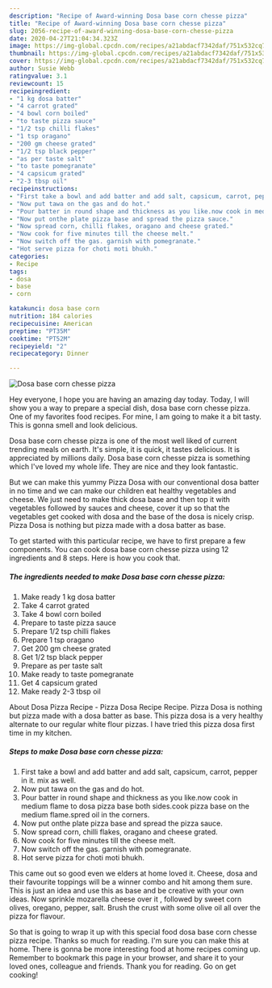 ```yaml
---
description: "Recipe of Award-winning Dosa base corn chesse pizza"
title: "Recipe of Award-winning Dosa base corn chesse pizza"
slug: 2056-recipe-of-award-winning-dosa-base-corn-chesse-pizza
date: 2020-04-27T21:04:34.323Z
image: https://img-global.cpcdn.com/recipes/a21abdacf7342daf/751x532cq70/dosa-base-corn-chesse-pizza-recipe-main-photo.jpg
thumbnail: https://img-global.cpcdn.com/recipes/a21abdacf7342daf/751x532cq70/dosa-base-corn-chesse-pizza-recipe-main-photo.jpg
cover: https://img-global.cpcdn.com/recipes/a21abdacf7342daf/751x532cq70/dosa-base-corn-chesse-pizza-recipe-main-photo.jpg
author: Susie Webb
ratingvalue: 3.1
reviewcount: 15
recipeingredient:
- "1 kg dosa batter"
- "4 carrot grated"
- "4 bowl corn boiled"
- "to taste pizza sauce"
- "1/2 tsp chilli flakes"
- "1 tsp oragano"
- "200 gm cheese grated"
- "1/2 tsp black pepper"
- "as per taste salt"
- "to taste pomegranate"
- "4 capsicum grated"
- "2-3 tbsp oil"
recipeinstructions:
- "First take a bowl and add batter and add salt, capsicum, carrot, pepper in it. mix as well."
- "Now put tawa on the gas and do hot."
- "Pour batter in round shape and thickness as you like.now cook in medium flame to dosa pizza base both sides.cook pizza base on the medium flame.spred oil in the corners."
- "Now put onthe plate pizza base and spread the pizza sauce."
- "Now spread corn, chilli flakes, oragano and cheese grated."
- "Now cook for five minutes till the cheese melt."
- "Now switch off the gas. garnish with pomegranate."
- "Hot serve pizza for choti moti bhukh."
categories:
- Recipe
tags:
- dosa
- base
- corn

katakunci: dosa base corn 
nutrition: 184 calories
recipecuisine: American
preptime: "PT35M"
cooktime: "PT52M"
recipeyield: "2"
recipecategory: Dinner

---
```



![Dosa base corn chesse pizza](https://img-global.cpcdn.com/recipes/a21abdacf7342daf/751x532cq70/dosa-base-corn-chesse-pizza-recipe-main-photo.jpg)

Hey everyone, I hope you are having an amazing day today. Today, I will show you a way to prepare a special dish, dosa base corn chesse pizza. One of my favorites food recipes. For mine, I am going to make it a bit tasty. This is gonna smell and look delicious.

Dosa base corn chesse pizza is one of the most well liked of current trending meals on earth. It's simple, it is quick, it tastes delicious. It is appreciated by millions daily. Dosa base corn chesse pizza is something which I've loved my whole life. They are nice and they look fantastic.

But we can make this yummy Pizza Dosa with our conventional dosa batter in no time and we can make our children eat healthy vegetables and cheese. We just need to make thick dosa base and then top it with vegetables followed by sauces and cheese, cover it up so that the vegetables get cooked with dosa and the base of the dosa is nicely crisp. Pizza Dosa is nothing but pizza made with a dosa batter as base.


To get started with this particular recipe, we have to first prepare a few components. You can cook dosa base corn chesse pizza using 12 ingredients and 8 steps. Here is how you cook that.

<!--inarticleads1-->

##### The ingredients needed to make Dosa base corn chesse pizza:

1. Make ready 1 kg dosa batter
1. Take 4 carrot grated
1. Take 4 bowl corn boiled
1. Prepare to taste pizza sauce
1. Prepare 1/2 tsp chilli flakes
1. Prepare 1 tsp oragano
1. Get 200 gm cheese grated
1. Get 1/2 tsp black pepper
1. Prepare as per taste salt
1. Make ready to taste pomegranate
1. Get 4 capsicum grated
1. Make ready 2-3 tbsp oil


About Dosa Pizza Recipe - Pizza Dosa Recipe Recipe. Pizza Dosa is nothing but pizza made with a dosa batter as base. This pizza dosa is a very healthy alternate to our regular white flour pizzas. I have tried this pizza dosa first time in my kitchen. 

<!--inarticleads2-->

##### Steps to make Dosa base corn chesse pizza:

1. First take a bowl and add batter and add salt, capsicum, carrot, pepper in it. mix as well.
1. Now put tawa on the gas and do hot.
1. Pour batter in round shape and thickness as you like.now cook in medium flame to dosa pizza base both sides.cook pizza base on the medium flame.spred oil in the corners.
1. Now put onthe plate pizza base and spread the pizza sauce.
1. Now spread corn, chilli flakes, oragano and cheese grated.
1. Now cook for five minutes till the cheese melt.
1. Now switch off the gas. garnish with pomegranate.
1. Hot serve pizza for choti moti bhukh.


This came out so good even we elders at home loved it. Cheese, dosa and their favourite toppings will be a winner combo and hit among them sure. This is just an idea and use this as base and be creative with your own ideas. Now sprinkle mozarella cheese over it , followed by sweet corn olives, oregano, pepper, salt. Brush the crust with some olive oil all over the pizza for flavour. 

So that is going to wrap it up with this special food dosa base corn chesse pizza recipe. Thanks so much for reading. I'm sure you can make this at home. There is gonna be more interesting food at home recipes coming up. Remember to bookmark this page in your browser, and share it to your loved ones, colleague and friends. Thank you for reading. Go on get cooking!
